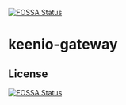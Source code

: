 [![FOSSA Status](https://app.fossa.io/api/projects/git%2Bgithub.com%2Fnolte%2Fkeenio-gateway.svg?type=shield)](https://app.fossa.io/projects/git%2Bgithub.com%2Fnolte%2Fkeenio-gateway?ref=badge_shield)

# keenio-gateway

## License
[![FOSSA Status](https://app.fossa.io/api/projects/git%2Bgithub.com%2Fnolte%2Fkeenio-gateway.svg?type=large)](https://app.fossa.io/projects/git%2Bgithub.com%2Fnolte%2Fkeenio-gateway?ref=badge_large)